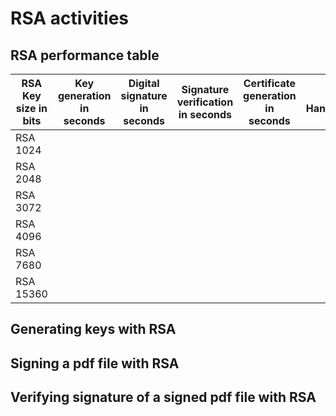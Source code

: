 # RSA activities

## RSA performance table

RSA Key size in bits | Key generation in seconds |  Digital signature in seconds  | Signature verification in seconds  | Certificate generation in seconds | TLS Handshakes
------------ | ------------------ | ----------------------- | --------------------------- | -------------------------- | ----------
RSA 1024     | | | | |
RSA 2048     | | | | |
RSA 3072     | | | | |
RSA 4096     | | | | |
RSA 7680     | | | | |
RSA 15360    | | | | |

## Generating keys with RSA

## Signing a pdf file with RSA

## Verifying signature of a signed pdf file with RSA

##
